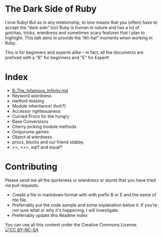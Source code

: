 # The Dark Side of Ruby

I love Ruby! But as in any relationship, to love means that you (often) have to accept the “dark side” too! Ruby is human in nature and has a lot of gotchas, tricks, wierdness and sometimes scary features that I plan to highlight. This talk aims to provide the “Ah-ha!” moments when working in Ruby.

This is for beginners and experts alike – in fact, all the documents are prefixed with a "B" for beginners and "E" for Expert! 

# Index

* [B_The_Infamous_Infinity.md](B_The_Infamous_Infinity.md)
* Keyword wierdness
* method missing
* Module inheritance! (huh?)
* Accessor righteousness
* Curried Procs for the hungry
* Base Conversions
* Cherry picking module methods
* Oniguruma games
* Object id wierdness
* procs, blocks and our friend stabby.
* ==, ===, eql? and equal?

# Contributing

Please send me all the quirkiness or wierdness or stunts that you have tried via pull requests.

* Create a file in markdown format with with prefix B or E and the name of hte file.
* Preferrably put the code sample and some explanation below it. If you're not sure what or why it's happening, I will investigate.
* Preferrably update this Readme Index

You can use all this content under the Creative Commons License.
[![CC BY-NC-SA](http://i.creativecommons.org/l/by-nc-sa/3.0/88x31.png)](http://creativecommons.org/licenses/by-nc-sa/4.0/)
